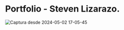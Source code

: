 # Portfolio - Steven Lizarazo.

![Captura desde 2024-05-02 17-05-45](https://github.com/Stivliz/portfolio-Stivliz/assets/75334712/e6db0466-c59a-4b7a-86ce-3f628fe7cfbd)
